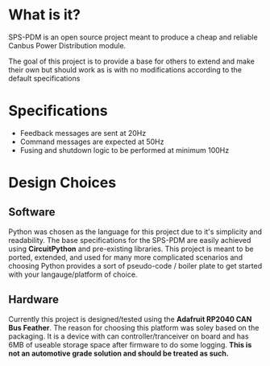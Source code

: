 # What is it?
SPS-PDM is an open source project meant to produce a cheap and reliable Canbus Power Distribution module.  

The goal of this project is to provide a base for others to extend and make their own but should work as is with no modifications according to the default specifications

# Specifications
- Feedback messages are sent at 20Hz
- Command messages are expected at 50Hz
- Fusing and shutdown logic to be performed at minimum 100Hz


# Design Choices
## Software
Python was chosen as the language for this project due to it's simplicity and readability.  The base specifications for the SPS-PDM are easily achieved using **CircuitPython** and pre-existing libraries.
This project is meant to be ported, extended, and used for many more complicated scenarios and choosing Python provides a sort of pseudo-code / boiler plate to get started with your langauge/platform of choice.

## Hardware
Currently this project is designed/tested using the **Adafruit RP2040 CAN Bus Feather**.  The reason for choosing this platform was soley based on the packaging.  It is a device with can controller/tranceiver on board and has 6MB of useable storage space after firmware to do some logging.  **This is not an automotive grade solution and should be treated as such.**